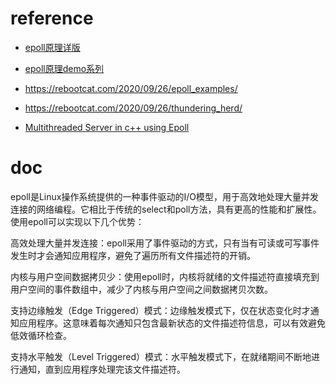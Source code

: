 # reference

- [epoll原理详版](https://mp.weixin.qq.com/s/7w0p7B_nGvdGU2nef4uCLA)

- [epoll原理demo系列](https://rebootcat.com/2020/09/26/epoll_cookbook/)
- https://rebootcat.com/2020/09/26/epoll_examples/
- https://rebootcat.com/2020/09/26/thundering_herd/

- [Multithreaded Server in c++ using Epoll](https://unscriptedcoding.medium.com/multithreaded-server-in-c-using-epoll-baadad32224c)



# doc

epoll是Linux操作系统提供的一种事件驱动的I/O模型，用于高效地处理大量并发连接的网络编程。它相比于传统的select和poll方法，具有更高的性能和扩展性。使用epoll可以实现以下几个优势：

高效处理大量并发连接：epoll采用了事件驱动的方式，只有当有可读或可写事件发生时才会通知应用程序，避免了遍历所有文件描述符的开销。

内核与用户空间数据拷贝少：使用epoll时，内核将就绪的文件描述符直接填充到用户空间的事件数组中，减少了内核与用户空间之间数据拷贝次数。

支持边缘触发（Edge Triggered）模式：边缘触发模式下，仅在状态变化时才通知应用程序。这意味着每次通知只包含最新状态的文件描述符信息，可以有效避免低效循环检查。

支持水平触发（Level Triggered）模式：水平触发模式下，在就绪期间不断地进行通知，直到应用程序处理完该文件描述符。
